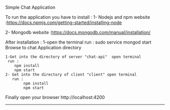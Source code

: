 Simple Chat Application

To run the application you have to install :
1- Nodejs and npm 
website :https://docs.npmjs.com/getting-started/installing-node

2- Mongodb
website :https://docs.mongodb.com/manual/installation/

After installation :
    1-open the terminal 
        run : sudo service mongod start 
Browse to chat Application directory 

    1-Get into the directory of server "chat-api"  open terminal 
     run :
        npm install 
        npm start 
    2- Get into the directory of client "client" open terminal 
       run :
            npm install 
            npm start 
    
 Finally open your browser  http://localhost:4200 

---------------------------------------------------------------------

